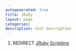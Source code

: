```yaml
---
autogenerated: true
title: JRuby
layout: page
categories: 
description: test description
---
```


1.  REDIRECT [JRuby Scripting](JRuby_Scripting)

